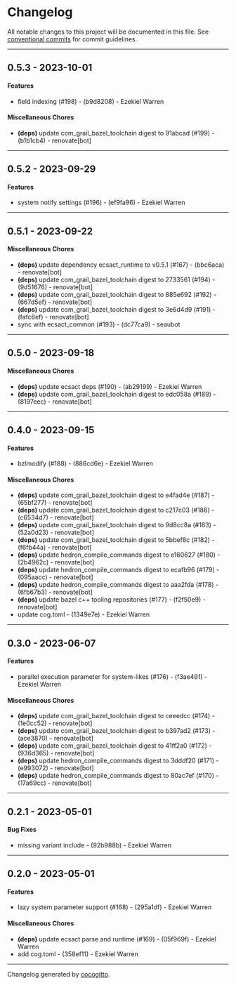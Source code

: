 # Changelog
All notable changes to this project will be documented in this file. See [conventional commits](https://www.conventionalcommits.org/) for commit guidelines.

- - -
## 0.5.3 - 2023-10-01
#### Features
- field indexing (#198) - (b9d8208) - Ezekiel Warren
#### Miscellaneous Chores
- **(deps)** update com_grail_bazel_toolchain digest to 91abcad (#199) - (b1b1cb4) - renovate[bot]

- - -

## 0.5.2 - 2023-09-29
#### Features
- system notify settings (#196) - (ef9fa96) - Ezekiel Warren

- - -

## 0.5.1 - 2023-09-22
#### Miscellaneous Chores
- **(deps)** update dependency ecsact_runtime to v0.5.1 (#167) - (bbc6aca) - renovate[bot]
- **(deps)** update com_grail_bazel_toolchain digest to 2733561 (#194) - (9d51676) - renovate[bot]
- **(deps)** update com_grail_bazel_toolchain digest to 885e692 (#192) - (667d5ef) - renovate[bot]
- **(deps)** update com_grail_bazel_toolchain digest to 3e6d4d9 (#191) - (fafc6ef) - renovate[bot]
- sync with ecsact_common (#193) - (dc77ca9) - seaubot

- - -

## 0.5.0 - 2023-09-18
#### Miscellaneous Chores
- **(deps)** update ecsact deps (#190) - (ab29199) - Ezekiel Warren
- **(deps)** update com_grail_bazel_toolchain digest to edc058a (#189) - (8197eec) - renovate[bot]

- - -

## 0.4.0 - 2023-09-15
#### Features
- bzlmodify (#188) - (886cd6e) - Ezekiel Warren
#### Miscellaneous Chores
- **(deps)** update com_grail_bazel_toolchain digest to e4fad4e (#187) - (65bf277) - renovate[bot]
- **(deps)** update com_grail_bazel_toolchain digest to c217c03 (#186) - (c6534d7) - renovate[bot]
- **(deps)** update com_grail_bazel_toolchain digest to 9d8cc8a (#183) - (52a0d23) - renovate[bot]
- **(deps)** update com_grail_bazel_toolchain digest to 5bbef8c (#182) - (f6fb44a) - renovate[bot]
- **(deps)** update hedron_compile_commands digest to e160627 (#180) - (2b4962c) - renovate[bot]
- **(deps)** update hedron_compile_commands digest to ecafb96 (#179) - (095aacc) - renovate[bot]
- **(deps)** update hedron_compile_commands digest to aaa2fda (#178) - (6fb67b3) - renovate[bot]
- **(deps)** update bazel c++ tooling repositories (#177) - (f2f50e9) - renovate[bot]
- update cog.toml - (1349e7e) - Ezekiel Warren

- - -

## 0.3.0 - 2023-06-07
#### Features
- parallel execution parameter for system-likes (#176) - (f3ae491) - Ezekiel Warren
#### Miscellaneous Chores
- **(deps)** update com_grail_bazel_toolchain digest to ceeedcc (#174) - (1e0cc52) - renovate[bot]
- **(deps)** update com_grail_bazel_toolchain digest to b397ad2 (#173) - (ace3870) - renovate[bot]
- **(deps)** update com_grail_bazel_toolchain digest to 41ff2a0 (#172) - (936d365) - renovate[bot]
- **(deps)** update hedron_compile_commands digest to 3dddf20 (#171) - (e993072) - renovate[bot]
- **(deps)** update hedron_compile_commands digest to 80ac7ef (#170) - (17a69cc) - renovate[bot]

- - -

## 0.2.1 - 2023-05-01
#### Bug Fixes
- missing variant include - (92b988b) - Ezekiel Warren

- - -

## 0.2.0 - 2023-05-01
#### Features
- lazy system parameter support (#168) - (295a1df) - Ezekiel Warren
#### Miscellaneous Chores
- **(deps)** update ecsact parse and runtime (#169) - (05f969f) - Ezekiel Warren
- add cog.toml - (358ef11) - Ezekiel Warren

- - -

Changelog generated by [cocogitto](https://github.com/cocogitto/cocogitto).